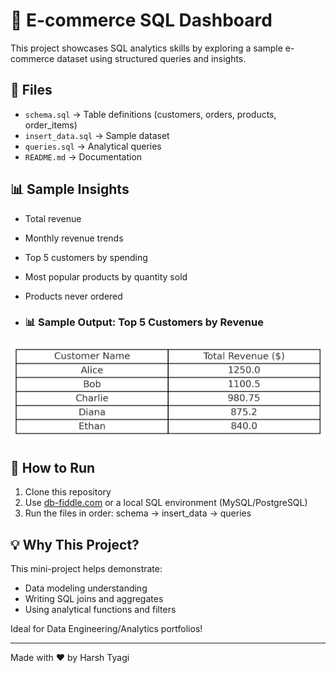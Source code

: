 # 🛒 E-commerce SQL Dashboard

This project showcases SQL analytics skills by exploring a sample e-commerce dataset using structured queries and insights.

## 📂 Files

- `schema.sql` → Table definitions (customers, orders, products, order_items)
- `insert_data.sql` → Sample dataset
- `queries.sql` → Analytical queries
- `README.md` → Documentation

## 📊 Sample Insights

- Total revenue
- Monthly revenue trends
- Top 5 customers by spending
- Most popular products by quantity sold
- Products never ordered

- ### 📊 Sample Output: Top 5 Customers by Revenue
![Top Customers](https://github.com/Harsht2001/ecommerce-sql-dashboard/blob/main/top_customers_screenshot.png)


## 🚀 How to Run

1. Clone this repository
2. Use [db-fiddle.com](https://www.db-fiddle.com/) or a local SQL environment (MySQL/PostgreSQL)
3. Run the files in order: schema → insert_data → queries

## 💡 Why This Project?

This mini-project helps demonstrate:
- Data modeling understanding
- Writing SQL joins and aggregates
- Using analytical functions and filters

Ideal for Data Engineering/Analytics portfolios!

---

Made with ❤️ by Harsh Tyagi
